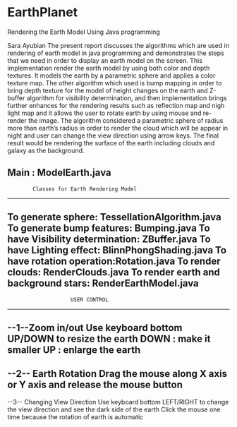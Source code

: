 # EarthPlanet

Rendering the Earth Model Using Java programming

Sara Ayubian
The present report discusses the algorithms which are used in rendering of earth model in java programming and demonstrates the steps that we need in order to display an earth model on the screen. This implementation render the earth model by using both color and depth textures. It models the earth by a parametric sphere and applies a color texture map. The other algorithm which used is bump mapping in order to bring depth texture for the model of height changes on the earth and Z-buffer algorithm for visibility determination, and then implementation brings further enhances for the rendering results such as reflection map and nigh light map and it allows the user to rotate earth by using mouse and re-render the image. The algorithm considered a parametric sphere of radius more than earth’s radius in order to render the cloud which will be appear in night and user can change the view direction using arrow keys. The final result would be rendering the surface of the earth including clouds and galaxy as the background.

Main : ModelEarth.java
-------------------------------------------------------------
            Classes for Earth Rendering Model
-------------------------------------------------------------
To generate sphere: TessellationAlgorithm.java 
To generate bump features: Bumping.java 
To have Visibility determination: ZBuffer.java
To have Lighting effect: BlinnPhongShading.java
To have rotation operation:Rotation.java 
To render clouds: RenderClouds.java
To render earth and background stars: RenderEarthModel.java
----------------------------------------------
                        USER CONTROL
----------------------------------------------
--1--Zoom in/out
Use  keyboard bottom UP/DOWN to resize the earth
DOWN : make it smaller
UP : enlarge the earth 
-----------------------------------------------------
--2-- Earth Rotation
Drag the mouse along X axis or Y axis and release the mouse button
------------------------------------------------------
--3-- Changing View Direction
Use  keyboard bottom  LEFT/RIGHT to change the view direction and see the dark side of the earth
 Click the mouse one time because the rotation of earth is automatic

